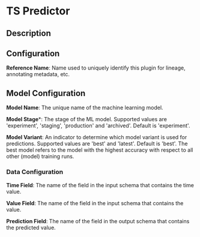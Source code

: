 
# TS Predictor

## Description

## Configuration
**Reference Name**: Name used to uniquely identify this plugin for lineage, annotating metadata, etc.

## Model Configuration
**Model Name**: The unique name of the machine learning model.

**Model Stage***: The stage of the ML model. Supported values are 'experiment', 'staging', 'production'
and 'archived'. Default is 'experiment'.

**Model Variant**: An indicator to determine which model variant is used for predictions. Supported values
are 'best' and 'latest'. Default is 'best'. The best model refers to the model with the highest accuracy
with respect to all other (model) training runs.

### Data Configuration
**Time Field**: The name of the field in the input schema that contains the time value.

**Value Field**: The name of the field in the input schema that contains the value.

**Prediction Field**: The name of the field in the output schema that contains the predicted value.
